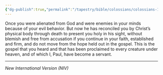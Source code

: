 ```yaml
---
{"dg-publish":true,"permalink":"/tapestry/bible/colossians/colossians-1-21-23a/","title":"Colossians 1:21-23a","tags":["bible-verse","bible-verse"],"dgHomeLink":true,"dgShowLocalGraph":true,"dgEnableSearch":true}
---
```


 
 Once you were alienated from God and were enemies in your minds because of your evil behavior.  But now he has reconciled you by Christ’s physical body through death to present you holy in his sight, without blemish and free from accusation if you continue in your faith, established and firm, and do not move from the hope held out in the gospel. This is the gospel that you heard and that has been proclaimed to every creature under heaven, and of which I, Paul, have become a servant.


---
*New International Version (NIV)*